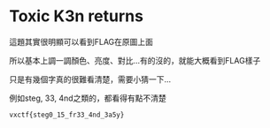 # Toxic K3n returns 

這題其實很明顯可以看到FLAG在原圖上面

所以基本上調一調顏色、亮度、對比...有的沒的，就能大概看到FLAG樣子

只是有幾個字真的很難看清楚，需要小猜一下...

例如steg, 33, 4nd之類的，都看得有點不清楚

`vxctf{steg0_15_fr33_4nd_3a5y}`
